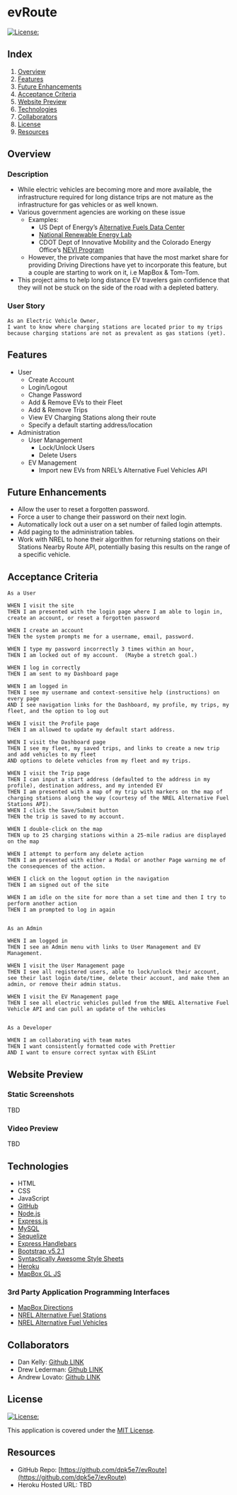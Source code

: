 # evRoute

[![License:](https://img.shields.io/badge/License-MIT-yellow.svg)](https://opensource.org/licenses/MIT)

## Index

1. [Overview](#overview)
2. [Features](#features)
3. [Future Enhancements](#future-enhancements)
4. [Acceptance Criteria](#acceptance-criteria)
5. [Website Preview](#website-preview)
6. [Technologies](#technologies)
7. [Collaborators](#collaborators)
8. [License](#license)
9. [Resources](#resources)

## Overview

### Description

- While electric vehicles are becoming more and more available, the infrastructure required for long distance trips are not mature as the infrastructure for gas vehicles or as well known. 
- Various government agencies are working on these issue
	- Examples:
		- US Dept of Energy’s [Alternative Fuels Data Center](https://afdc.energy.gov/)
		- [National Renewable Energy Lab](https://developer.nrel.gov/)
		- CDOT Dept of Innovative Mobility and the Colorado Energy Office’s [NEVI Program](https://www.codot.gov/programs/innovativemobility/electrification/nevi-plan)
	- However, the private companies that have the most market share for providing Driving Directions have yet to incorporate this feature, but a couple are starting to work on it, i.e MapBox & Tom-Tom.
- This project aims to help long distance EV travelers gain confidence that they will not be stuck on the side of the road with a depleted battery.

### User Story

```
As an Electric Vehicle Owner,
I want to know where charging stations are located prior to my trips
because charging stations are not as prevalent as gas stations (yet).
```

## Features

- User
	- Create Account
	- Login/Logout
	- Change Password
	- Add & Remove EVs to their Fleet
	- Add & Remove Trips
	- View EV Charging Stations along their route
	- Specify a default starting address/location
- Administration
	- User Management
		- Lock/Unlock Users
		- Delete Users
	- EV Management
		- Import new EVs from NREL’s Alternative Fuel Vehicles API

## Future Enhancements

- Allow the user to reset a forgotten password.
- Force a user to change their password on their next login.
- Automatically lock out a user on a set number of failed login attempts.
- Add paging to the administration tables.
- Work with NREL to hone their algorithm for returning stations on their Stations Nearby Route API, potentially basing this results on the range of a specific vehicle.

## Acceptance Criteria

```
As a User

WHEN I visit the site
THEN I am presented with the login page where I am able to login in, create an account, or reset a forgotten password

WHEN I create an account
THEN the system prompts me for a username, email, password.

WHEN I type my password incorrectly 3 times within an hour,
THEN I am locked out of my account.  (Maybe a stretch goal.)

WHEN I log in correctly
THEN I am sent to my Dashboard page 

WHEN I am logged in
THEN I see my username and context-sensitive help (instructions) on every page
AND I see navigation links for the Dashboard, my profile, my trips, my fleet, and the option to log out

WHEN I visit the Profile page
THEN I am allowed to update my default start address.

WHEN I visit the Dashboard page
THEN I see my fleet, my saved trips, and links to create a new trip and add vehicles to my fleet
AND options to delete vehicles from my fleet and my trips.

WHEN I visit the Trip page
THEN I can input a start address (defaulted to the address in my profile), destination address, and my intended EV
THEN I am presented with a map of my trip with markers on the map of charging stations along the way (courtesy of the NREL Alternative Fuel Stations API).
WHEN I click the Save/Submit button
THEN the trip is saved to my account.

WHEN I double-click on the map
THEN up to 25 charging stations within a 25-mile radius are displayed on the map

WHEN I attempt to perform any delete action
THEN I am presented with either a Modal or another Page warning me of the consequences of the action.

WHEN I click on the logout option in the navigation
THEN I am signed out of the site

WHEN I am idle on the site for more than a set time and then I try to perform another action
THEN I am prompted to log in again


As an Admin

WHEN I am logged in
THEN I see an Admin menu with links to User Management and EV Management.

WHEN I visit the User Management page
THEN I see all registered users, able to lock/unlock their account, see their last login date/time, delete their account, and make them an admin, or remove their admin status.

WHEN I visit the EV Management page
THEN I see all electric vehicles pulled from the NREL Alternative Fuel Vehicle API and can pull an update of the vehicles


As a Developer

WHEN I am collaborating with team mates
THEN I want consistently formatted code with Prettier
AND I want to ensure correct syntax with ESLint
```

## Website Preview

### Static Screenshots

TBD

### Video Preview

TBD

## Technologies

- HTML
- CSS
- JavaScript
- [GitHub](https://www.github.com)
- [Node.js](https://nodejs.org/)
- [Express.js](https://expressjs.com/)
- [MySQL](https://www.mysql.com/)
- [Sequelize](https://sequelize.org/)
- [Express Handlebars](https://www.npmjs.com/package/express-handlebars)
- [Bootstrap v5.2.1](https://www.getbootstrap.com)
- [Syntactically Awesome Style Sheets](https://sass-lang.com/)
- [Heroku](https://www.heroku.com/)
- [MapBox GL JS](https://docs.mapbox.com/mapbox-gl-js/guides/)

### 3rd Party Application Programming Interfaces

- [MapBox Directions](https://docs.mapbox.com/api/navigation/directions/)
- [NREL Alternative Fuel Stations](https://developer.nrel.gov/docs/transportation/alt-fuel-stations-v1/)
- [NREL Alternative Fuel Vehicles](https://developer.nrel.gov/docs/transportation/vehicles-v1/)

## Collaborators

- Dan Kelly: [Github LINK](https://github.com/dpk5e7)
- Drew Lederman: [Github LINK](https://github.com/TREWSKII)
- Andrew Lovato: [Github LINK](https://github.com/drewlovato)

## License

[![License:](https://img.shields.io/badge/License-MIT-yellow.svg)](https://opensource.org/licenses/MIT)

This application is covered under the [MIT License](https://opensource.org/licenses/MIT).

## Resources

- GitHub Repo: [https://github.com/dpk5e7/evRoute](https://github.com/dpk5e7/evRoute)
- Heroku Hosted URL: TBD
